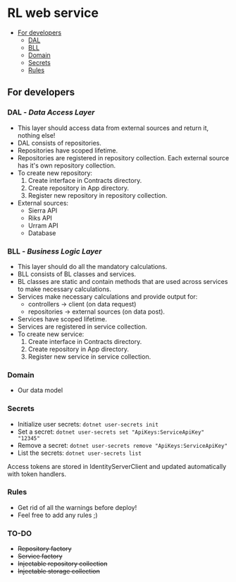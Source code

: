 # RL web service

* [For developers](#for-developers)
    * [DAL](#dal)
    * [BLL](#bll)
    * [Domain](#domain)
    * [Secrets](#secrets)
    * [Rules](#rules)
  

## <a name="for-developers" /> For developers

### <a name="dal"/> DAL - *Data Access Layer*
* This layer should access data from external sources and return it, nothing else!
* DAL consists of repositories.
* Repositories have scoped lifetime.
* Repositories are registered in repository collection. Each external source has it's own repository collection.
* To create new repository:
    1. Create interface in Contracts directory.
    2. Create repository in App directory.
    3. Register new repository in repository collection.
* External sources:
    * Sierra API 
    * Riks API
    * Urram API
    * Database

### <a name="bll" /> BLL - *Business Logic Layer*    
* This layer should do all the mandatory calculations.
* BLL consists of BL classes and services.
* BL classes are static and contain methods that are used across services to make necessary calculations.
* Services make necessary calculations and provide output for:
    * controllers -> client (on data request)
    * repositories -> external sources (on data post).
* Services have scoped lifetime.
* Services are registered in service collection.
* To create new service:
    1. Create interface in Contracts directory.
    2. Create repository in App directory.
    3. Register new service in service collection.
  
### <a name="domain" /> Domain
* Our data model

### <a name="secrets" /> Secrets
* Initialize user secrets: `dotnet user-secrets init`
* Set a secret: `dotnet user-secrets set "ApiKeys:ServiceApiKey" "12345"`
* Remove a secret: `dotnet user-secrets remove "ApiKeys:ServiceApiKey"`
* List the secrets: `dotnet user-secrets list`

Access tokens are stored in IdentityServerClient and updated automatically with token handlers.

### <a name="rules" /> Rules
* Get rid of all the warnings before deploy!
* Feel free to add any rules ;)

### <a name="todo" /> TO-DO
* ~~Repository factory~~
* ~~Service factory~~
* ~~Injectable repository collection~~
* ~~Injectable storage collection~~
